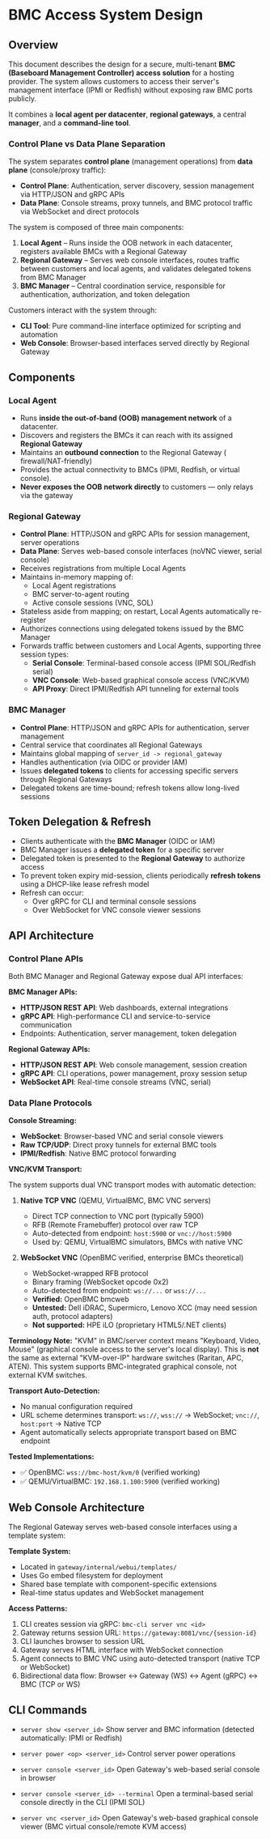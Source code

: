 # BMC Access System Design

## Overview

This document describes the design for a secure, multi-tenant **BMC (Baseboard
Management Controller) access solution** for a hosting provider. The system
allows customers to access their server's management interface (IPMI or Redfish)
without exposing raw BMC ports publicly.

It combines a **local agent per datacenter**, **regional gateways**, a
central **manager**, and a **command-line tool**.

### Control Plane vs Data Plane Separation

The system separates **control plane** (management operations) from
**data plane** (console/proxy traffic):

- **Control Plane**: Authentication, server discovery, session management via
  HTTP/JSON and gRPC APIs
- **Data Plane**: Console streams, proxy tunnels, and BMC protocol traffic via
  WebSocket and direct protocols

The system is composed of three main components:

1. **Local Agent** – Runs inside the OOB network in each datacenter, registers
   available BMCs with a Regional Gateway
2. **Regional Gateway** – Serves web console interfaces, routes traffic between
   customers and local agents, and validates delegated tokens from BMC Manager
3. **BMC Manager** – Central coordination service, responsible for
   authentication, authorization, and token delegation

Customers interact with the system through:

- **CLI Tool**: Pure command-line interface optimized for scripting and
  automation
- **Web Console**: Browser-based interfaces served directly by Regional Gateway

## Components

### Local Agent

- Runs **inside the out-of-band (OOB) management network** of a datacenter.
- Discovers and registers the BMCs it can reach with its assigned **Regional
  Gateway**
- Maintains an **outbound connection** to the Regional Gateway (
  firewall/NAT-friendly)
- Provides the actual connectivity to BMCs (IPMI, Redfish, or virtual console).
- **Never exposes the OOB network directly** to customers — only relays via the
  gateway

### Regional Gateway

- **Control Plane**: HTTP/JSON and gRPC APIs for session management, server
  operations
- **Data Plane**: Serves web-based console interfaces (noVNC viewer, serial
  console)
- Receives registrations from multiple Local Agents
- Maintains in-memory mapping of:
	- Local Agent registrations
	- BMC server-to-agent routing
	- Active console sessions (VNC, SOL)
- Stateless aside from mapping; on restart, Local Agents automatically
  re-register
- Authorizes connections using delegated tokens issued by the BMC Manager
- Forwards traffic between customers and Local Agents, supporting three session
  types:
	- **Serial Console**: Terminal-based console access (IPMI SOL/Redfish
	  serial)
	- **VNC Console**: Web-based graphical console access (VNC/KVM)
	- **API Proxy**: Direct IPMI/Redfish API tunneling for external tools

### BMC Manager

- **Control Plane**: HTTP/JSON and gRPC APIs for authentication, server
  management
- Central service that coordinates all Regional Gateways
- Maintains global mapping of `server_id -> regional_gateway`
- Handles authentication (via OIDC or provider IAM)
- Issues **delegated tokens** to clients for accessing specific servers through
  Regional Gateways
- Delegated tokens are time-bound; refresh tokens allow long-lived sessions

## Token Delegation & Refresh

- Clients authenticate with the **BMC Manager** (OIDC or IAM)
- BMC Manager issues a **delegated token** for a specific server
- Delegated token is presented to the **Regional Gateway** to authorize access
- To prevent token expiry mid-session, clients periodically **refresh tokens**
  using a DHCP-like lease refresh model
- Refresh can occur:
	- Over gRPC for CLI and terminal console sessions
	- Over WebSocket for VNC console viewer sessions

## API Architecture

### Control Plane APIs

Both BMC Manager and Regional Gateway expose dual API interfaces:

**BMC Manager APIs:**

- **HTTP/JSON REST API**: Web dashboards, external integrations
- **gRPC API**: High-performance CLI and service-to-service communication
- Endpoints: Authentication, server management, token delegation

**Regional Gateway APIs:**

- **HTTP/JSON REST API**: Web console management, session creation
- **gRPC API**: CLI operations, power management, proxy session setup
- **WebSocket API**: Real-time console streams (VNC, serial)

### Data Plane Protocols

**Console Streaming:**

- **WebSocket**: Browser-based VNC and serial console viewers
- **Raw TCP/UDP**: Direct proxy tunnels for external BMC tools
- **IPMI/Redfish**: Native BMC protocol forwarding

**VNC/KVM Transport:**

The system supports dual VNC transport modes with automatic detection:

1. **Native TCP VNC** (QEMU, VirtualBMC, BMC VNC servers)
	- Direct TCP connection to VNC port (typically 5900)
	- RFB (Remote Framebuffer) protocol over raw TCP
	- Auto-detected from endpoint: `host:5900` or `vnc://host:5900`
	- Used by: QEMU, VirtualBMC simulators, BMCs with native VNC

2. **WebSocket VNC** (OpenBMC verified, enterprise BMCs theoretical)
	- WebSocket-wrapped RFB protocol
	- Binary framing (WebSocket opcode 0x2)
	- Auto-detected from endpoint: `ws://...` or `wss://...`
	- **Verified:** OpenBMC bmcweb
	- **Untested:** Dell iDRAC, Supermicro, Lenovo XCC (may need session auth,
	  protocol adapters)
	- **Not supported:** HPE iLO (proprietary HTML5/.NET clients)

**Terminology Note:** "KVM" in BMC/server context means "Keyboard, Video,
Mouse" (graphical console access to the server's local display). This is **not**
the same as external "KVM-over-IP" hardware switches (Raritan, APC, ATEN). This
system supports BMC-integrated graphical console, not external KVM switches.

**Transport Auto-Detection:**

- No manual configuration required
- URL scheme determines transport: `ws://`, `wss://` → WebSocket; `vnc://`,
  `host:port` → Native TCP
- Agent automatically selects appropriate transport based on BMC endpoint

**Tested Implementations:**

- ✅ OpenBMC: `wss://bmc-host/kvm/0` (verified working)
- ✅ QEMU/VirtualBMC: `192.168.1.100:5900` (verified working)

## Web Console Architecture

The Regional Gateway serves web-based console interfaces using a template
system:

**Template System:**

- Located in `gateway/internal/webui/templates/`
- Uses Go embed filesystem for deployment
- Shared base template with component-specific extensions
- Real-time status updates and WebSocket management

**Access Patterns:**

1. CLI creates session via gRPC: `bmc-cli server vnc <id>`
2. Gateway returns session URL: `https://gateway:8081/vnc/{session-id}`
3. CLI launches browser to session URL
4. Gateway serves HTML interface with WebSocket connection
5. Agent connects to BMC VNC using auto-detected transport (native TCP or
   WebSocket)
6. Bidirectional data flow: Browser ↔ Gateway (WS) ↔ Agent (gRPC) ↔ BMC (TCP or
   WS)

## CLI Commands

- `server show <server_id>`
  Show server and BMC information (detected automatically: IPMI or Redfish)

- `server power <op> <server_id>`
  Control server power operations

- `server console <server_id>`
  Open Gateway's web-based serial console in browser

- `server console <server_id> --terminal`
  Open a terminal-based serial console directly in the CLI (IPMI SOL)

- `server vnc <server_id>`
  Open Gateway's web-based graphical console viewer (BMC virtual console/remote
  KVM access)
